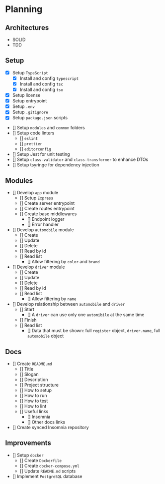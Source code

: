 # Planning

## Architectures

- SOLID
- TDD

## Setup

- [x] Setup `TypeScript`
  - [x] Install and config `typescript`
  - [x] Install and config `tsc`
  - [x] Install and config `tsx`
- [x] Setup license
- [x] Setup entrypoint
- [x] Setup `.env`
- [x] Setup `.gitignore`
- [x] Setup `package.json` scripts
- [] Setup `modules` and `common` folders
- [] Setup code linters
  - [] `eslint`
  - [] `prettier`
  - [] `editorconfig`
- [] Setup Jest for unit testing
- [] Setup `class-validator` and `class-transformer` to enhance DTOs
- [] Setup tsyringe for dependency injection

## Modules

- [] Develop `app` module
  - [] Setup `Express`
  - [] Create server entrypoint
  - [] Create routes entrypoint
  - [] Create base middlewares
    - [] Endpoint logger
    - [] Error handler
- [] Develop `automobile` module
  - [] Create
  - [] Update
  - [] Delete
  - [] Read by id
  - [] Read list
    - [] Allow filtering by `color` and `brand`
- [] Develop `driver` module
  - [] Create
  - [] Update
  - [] Delete
  - [] Read by id
  - [] Read list
    - [] Allow filtering by `name`
- [] Develop relationship between `automobile` and `driver`
  - [] Start
    - [] A `driver` can use only one `automibile` at the same time  
  - [] Finish
  - [] Read list
    - [] Data that must be shown: full `register` object, `driver.name`, full `automobile` object
  
## Docs

- [] Create `README.md`
  - [] Title
  - [] Slogan
  - [] Description
  - [] Project structure
  - [] How to setup
  - [] How to run
  - [] How to test
  - [] How to lint
  - [] Useful links
    - [] Insomnia
    - [] Other docs links
- [] Create synced Insomnia repository

## Improvements

- [] Setup `docker`
  - [] Create `Dockerfile`
  - [] Create `docker-compose.yml`
  - [] Update `README.md` scripts
- [] Implement `PostgreSQL` database

